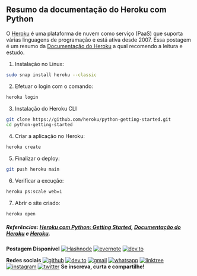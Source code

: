 ## Resumo da documentação do Heroku com Python

O [Heroku] é uma plataforma de nuvem como serviço (PaaS) que suporta várias linguagens de programação e está ativa desde 2007. 
Essa postagem é um resumo da [Documentação do Heroku] a qual recomendo a leitura e estudo. 

1. Instalação no Linux:

```bash
sudo snap install heroku --classic
```

2. Efetuar o login com o comando:

```bash
heroku login
```

3. Instalação do Heroku CLI 

```bash
git clone https://github.com/heroku/python-getting-started.git
cd python-getting-started
```

4. Criar a aplicação no Heroku:

```bash
heroku create
```

5. Finalizar o deploy:

```bash
git push heroku main
```

6. Verificar a excução:

```bash
heroku ps:scale web=1
```

7. Abrir o site criado:

```bash
heroku open
```

##### Referências: [Heroku com Python: Getting Started], [Documentação do Heroku] e [Heroku].

[Heroku com Python: Getting Started]: https://devcenter.heroku.com/articles/getting-started-with-python
[Documentação do Heroku]: https://devcenter.heroku.com/categories/python-support
[Heroku]: https://www.heroku.com/platform


**Postagem Disponível**
[![Hashnode](https://img.shields.io/badge/📃%20Publicado_no-Hashnode-blue?&style=for-the-badge&logoColor=00C11C)](https://maosnocodigo.hashnode.dev/) [![evernote](https://img.shields.io/badge/Compartilhado%20no-Evernote-green?logo=evernote&style=for-the-badge)](https://www.evernote.com/shard/s580/sh/09ab3314-e289-39d8-532d-483de52028db/38773b49bf84d866943c9e3caa97263f) [![dev.to](https://img.shields.io/badge/Disponível%20no-dev.to-black?logo=dev.to&style=for-the-badge)](https://dev.to/mayannaoliveira)

**Redes sociais**
[![github](https://img.shields.io/badge/GitHub-100000?style=for-the-badge&logo=github&logoColor=white)](https://github.com/mayannaoliveira) [![dev.to](https://img.shields.io/badge/dev.to-100000?style=for-the-badge&logo=dev.to&logoColor=white)](https://dev.to/mayannaoliveira) [![gmail](https://img.shields.io/badge/Gmail-D14836?style=for-the-badge&logo=gmail&logoColor=white&link=mailto:mayannait@gmail.com)](mailto:mayannait@gmail.com) [![whatsapp](https://img.shields.io/badge/WhatsApp-25D366?style=for-the-badge&logo=whatsapp&logoColor=white)](https://api.whatsapp.com/message/5XLG4UPSFCNWP1) [![linktree](https://img.shields.io/badge/linktree-39E09B?style=for-the-badge&logo=linktree&logoColor=white)](https://linktr.ee/mayannaoliveira) [![instagram](https://img.shields.io/badge/Instagram-E4405F?style=for-the-badge&logo=instagram&logoColor=white)](https://www.instagram.com/oliveiramayanna/) [![twitter](https://img.shields.io/badge/twitter-blue?style=for-the-badge&logo=twitter&logoColor=white)](ttps://twitter.com/oliveiramayanna/)
**Se inscreva, curta e compartilhe!**

